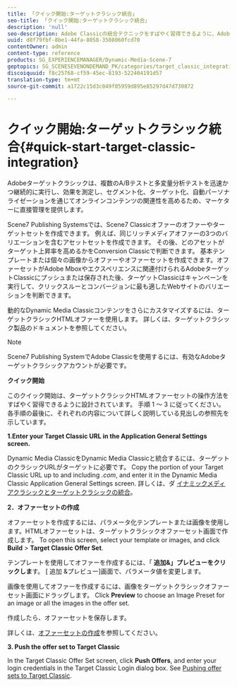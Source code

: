 ```yaml
---
title: 「クイック開始:ターゲットクラシック統合」
seo-title: 「クイック開始:ターゲットクラシック統合」
description: 'null'
seo-description: Adobe Classicの統合テクニックをすばやく習得できるように、Adobeターゲットクラシックの概要とクイック開始を紹介します。
uuid: d8f79fbf-8be1-44fa-8058-3508060fcd70
contentOwner: admin
content-type: reference
products: SG_EXPERIENCEMANAGER/Dynamic-Media-Scene-7
geptopics: SG_SCENESEVENONDEMAND_PK/categories/target_classic_integration
discoiquuid: f8c25768-cf59-45ec-8193-522404191d57
translation-type: tm+mt
source-git-commit: a1722c15d3c049f05959d895e85297d47d730872

---
```



# クイック開始:ターゲットクラシック統合{#quick-start-target-classic-integration}

Adobeターゲットクラシックは、複数のA/Bテストと多変量分析テストを迅速かつ継続的に実行し、効果を測定し、セグメント化、ターゲット化、自動パーソナライゼーションを通じてオンラインコンテンツの関連性を高めるため、マーケターに直接管理を提供します。

Scene7 Publishing Systemsでは、Scene7 Classicオファーのオファーやターゲットセットを作成できます。 例えば、同じリッチメディアオファーの3つのバリエーションを含むアセットセットを作成できます。 その後、どのアセットがターゲット上昇率を高めるかをConversion Classicで判断できます。 基本テンプレートまたは個々の画像からオファーやオファーセットを作成できます。オファーセットがAdobe Mboxやエクスペリエンスに関連付けられるAdobeターゲットClassicにプッシュまたは保存された後、ターゲットClassicはキャンペーンを実行して、クリックスルーとコンバージョンに最も適したWebサイトのバリエーションを判断できます。

動的なDynamic Media Classicコンテンツをさらにカスタマイズするには、ターゲットクラシックHTMLオファーを使用します。 詳しくは、ターゲットクラシック製品のドキュメントを参照してください。

>[!NOTE]
>
>Scene7 Publishing SystemでAdobe Classicを使用するには、有効なAdobeターゲットクラシックアカウントが必要です。

**クイック開始**

このクイック開始は、ターゲットクラシックHTMLオファーセットの操作方法をすばやく習得できるように設計されています。 手順 1 ～ 3 に従ってください。各手順の最後に、それぞれの内容について詳しく説明している見出しの参照先を示しています。

**1.Enter your Target Classic URL in the Application General Settings screen.**

Dynamic Media ClassicをDynamic Media Classicと統合するには、ターゲットのクラシックURLがターゲットに必要です。 Copy the portion of your Target Classic URL up to and including *.com*, and enter it in the Dynamic Media Classic Application General Settings screen. 詳しくは、ダ [イナミックメディアクラシックとターゲットクラシックの統合](integrating-scene7-target-classic.md#integrating_scene7_with_target_classic)。

**2．オファーセットの作成**

オファーセットを作成するには、パラメータ化テンプレートまたは画像を使用します。HTMLオファーセットは、ターゲットクラシックオファーセット画面で作成します。 To open this screen, select your template or images, and click **Build** > **Target Classic Offer Set**.

テンプレートを使用してオファーを作成するには、「 **追加&amp;」プレビューをクリックしま**&#x200B;す。 [ 追加 &amp;プレビュー]画面で、パラメータ値を変更します。

画像を使用してオファーを作成するには、画像をターゲットクラシックオファーセット画面にドラッグします。 Click **Preview** to choose an Image Preset for an image or all the images in the offer set.

作成したら、オファーセットを保存します。

詳しくは、[オファーセットの作成](creating-offer-set.md#creating_an_offer_set)を参照してください。

**3. Push the offer set to Target Classic**

In the Target Classic Offer Set screen, click **Push Offers**, and enter your login credentials in the Target Classic Login dialog box. See [Pushing offer sets to Target Classic](pushing-offer-sets-target-classic.md#pushing_offer_sets_to_target_classic).
